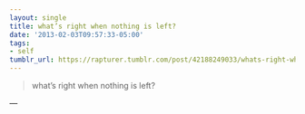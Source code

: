 ```yaml
---
layout: single
title: what’s right when nothing is left?
date: '2013-02-03T09:57:33-05:00'
tags:
- self
tumblr_url: https://rapturer.tumblr.com/post/42188249033/whats-right-when-nothing-is-left
---
```

> what’s right when nothing is left?

—

